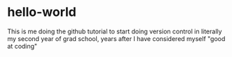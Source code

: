 # hello-world
This is me doing the github tutorial to start doing version control in literally my second year of grad school, years after I have considered myself "good at coding"
